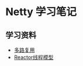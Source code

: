 # Netty 学习笔记

## 学习资料
- [多路复用](http://www.cnblogs.com/Anker/p/3265058.html)
- [Reactor线程模型](https://my.oschina.net/zhangjie830621/blog/358155)
